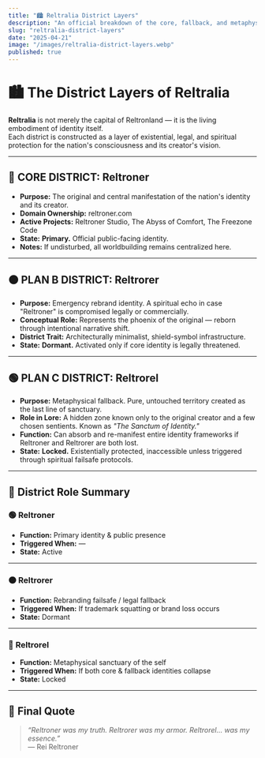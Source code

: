```yaml
---
title: "🏙️ Reltralia District Layers"
description: "An official breakdown of the core, fallback, and metaphysical identity districts within the capital city of Reltronland."
slug: "reltralia-district-layers"
date: "2025-04-21"
image: "/images/reltralia-district-layers.webp"
published: true
---
```


# 🏙️ The District Layers of Reltralia

**Reltralia** is not merely the capital of Reltronland — it is the living embodiment of identity itself.  
Each district is constructed as a layer of existential, legal, and spiritual protection for the nation's consciousness and its creator's vision.

---

## 🔴 CORE DISTRICT: **Reltroner**

- **Purpose:** The original and central manifestation of the nation's identity and its creator.
- **Domain Ownership:** reltroner.com
- **Active Projects:** Reltroner Studio, The Abyss of Comfort, The Freezone Code
- **State:** **Primary.** Official public-facing identity.
- **Notes:** If undisturbed, all worldbuilding remains centralized here.

---

## 🟠 PLAN B DISTRICT: **Reltrorer**

- **Purpose:** Emergency rebrand identity. A spiritual echo in case "Reltroner" is compromised legally or commercially.
- **Conceptual Role:** Represents the phoenix of the original — reborn through intentional narrative shift.
- **District Trait:** Architecturally minimalist, shield-symbol infrastructure.
- **State:** **Dormant.** Activated only if core identity is legally threatened.

---

## 🟢 PLAN C DISTRICT: **Reltrorel**

- **Purpose:** Metaphysical fallback. Pure, untouched territory created as the last line of sanctuary.
- **Role in Lore:** A hidden zone known only to the original creator and a few chosen sentients. Known as *"The Sanctum of Identity."*
- **Function:** Can absorb and re-manifest entire identity frameworks if Reltroner and Reltrorer are both lost.
- **State:** **Locked.** Existentially protected, inaccessible unless triggered through spiritual failsafe protocols.

---

## 📜 District Role Summary

### 🟢 **Reltroner**
- **Function:** Primary identity & public presence  
- **Triggered When:** —  
- **State:** Active

---

### 🟠 **Reltrorer**
- **Function:** Rebranding failsafe / legal fallback  
- **Triggered When:** If trademark squatting or brand loss occurs  
- **State:** Dormant

---

### 🔴 **Reltrorel**
- **Function:** Metaphysical sanctuary of the self  
- **Triggered When:** If both core & fallback identities collapse  
- **State:** Locked

---

## 🌌 Final Quote

> _“Reltroner was my truth. Reltrorer was my armor. Reltrorel… was my essence.”_  
> — Rei Reltroner

